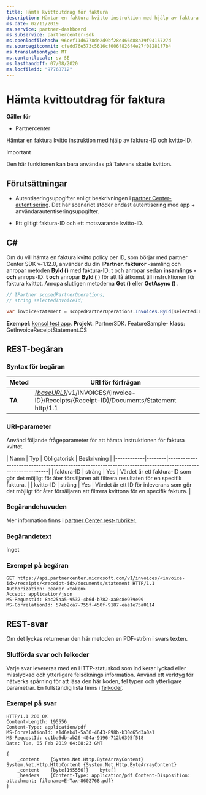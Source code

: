 ```yaml
---
title: Hämta kvittoutdrag för faktura
description: Hämtar en faktura kvitto instruktion med hjälp av faktura-ID och kvitto-ID.
ms.date: 02/11/2019
ms.service: partner-dashboard
ms.subservice: partnercenter-sdk
ms.openlocfilehash: 96cef11d6778de2d9bf28e466d88a39f9415727d
ms.sourcegitcommit: cfedd76e573c5616cf006f826f4e27f08281f7b4
ms.translationtype: MT
ms.contentlocale: sv-SE
ms.lasthandoff: 07/08/2020
ms.locfileid: "97768712"
---
```

# <a name="get-invoice-receipt-statement"></a>Hämta kvittoutdrag för faktura

**Gäller för**

- Partnercenter

Hämtar en faktura kvitto instruktion med hjälp av faktura-ID och kvitto-ID.

> [!IMPORTANT]
> Den här funktionen kan bara användas på Taiwans skatte kvitton.

## <a name="prerequisites"></a>Förutsättningar

- Autentiseringsuppgifter enligt beskrivningen i [partner Center-autentisering](partner-center-authentication.md). Det här scenariot stöder endast autentisering med app + användarautentiseringsuppgifter.

- Ett giltigt faktura-ID och ett motsvarande kvitto-ID.

## <a name="c"></a>C\#

Om du vill hämta en faktura kvitto policy per ID, som börjar med partner Center SDK v-1.12.0, använder du din **IPartner. fakturor** -samling och anropar metoden **ById ()** med faktura-ID: t och anropar sedan **insamlings** **-och** anrops-ID: **t och** anropar **ById (** ) för att få åtkomst till instruktionen för faktura kvittot. Anropa slutligen metoderna **Get ()** eller **GetAsync ()** .

``` csharp
// IPartner scopedPartnerOperations;
// string selectedInvoiceId;

var invoiceStatement = scopedPartnerOperations.Invoices.ById(selectedInvoiceId).Receipts.ById(selectedReceipt).Documents.Statement.Get();
```

**Exempel**: [konsol test app](console-test-app.md). **Projekt**: PartnerSDK. FeatureSample- **klass**: GetInvoiceReceiptStatement.CS

## <a name="rest-request"></a>REST-begäran

### <a name="request-syntax"></a>Syntax för begäran

| Metod  | URI för förfrågan                                                                                                            |
|---------|------------------------------------------------------------------------------------------------------------------------|
| **TA** | [*{baseURL}*](partner-center-rest-urls.md)/v1/INVOICES/{Invoice-ID}/Receipts/{Receipt-ID}/Documents/Statement http/1.1 |

### <a name="uri-parameter"></a>URI-parameter

Använd följande frågeparameter för att hämta instruktionen för faktura kvittot.

| Namn       | Typ   | Obligatorisk | Beskrivning                                                                                    |
|------------|--------|-----------------------------------------------------------------------------------------------------------|
| faktura-ID | sträng | Yes      | Värdet är ett faktura-ID som gör det möjligt för åter försäljaren att filtrera resultaten för en specifik faktura. |
| kvitto-ID | sträng | Yes      | Värdet är ett ID för inleverans som gör det möjligt för åter försäljaren att filtrera kvittona för en specifik faktura. |

### <a name="request-headers"></a>Begärandehuvuden

Mer information finns i [partner Center rest-rubriker](headers.md).

### <a name="request-body"></a>Begärandetext

Inget

### <a name="request-example"></a>Exempel på begäran

```http
GET https://api.partnercenter.microsoft.com/v1/invoices/<invoice-id>/receipts/<receipt-id>/documents/statement HTTP/1.1
Authorization: Bearer <token>
Accept: application/json
MS-RequestId: 8ac25aa5-9537-4b6d-b782-aa0c8e979e99
MS-CorrelationId: 57eb2ca7-755f-450f-9187-eae1e75a0114
```

## <a name="rest-response"></a>REST-svar

Om det lyckas returnerar den här metoden en PDF-ström i svars texten.

### <a name="response-success-and-error-codes"></a>Slutförda svar och felkoder

Varje svar levereras med en HTTP-statuskod som indikerar lyckad eller misslyckad och ytterligare felsöknings information. Använd ett verktyg för nätverks spårning för att läsa den här koden, fel typen och ytterligare parametrar. En fullständig lista finns i [felkoder](error-codes.md).

### <a name="response-example"></a>Exempel på svar

```http
HTTP/1.1 200 OK
Content-Length: 195556
Content-Type: application/pdf
MS-CorrelationId: a1d6ab41-5a30-4643-898b-b30d65d3a0a1
MS-RequestId: cc1ba6db-ab26-404a-9196-712b6395f518
Date: Tue, 05 Feb 2019 04:08:23 GMT

{
    _content    {System.Net.Http.ByteArrayContent}    System.Net.Http.HttpContent {System.Net.Http.ByteArrayContent}
    _content    {byte[195556]}    byte[]
    _headers    {Content-Type: application/pdf Content-Disposition: attachment; filename=E-Tax-8602768.pdf}
}
```
